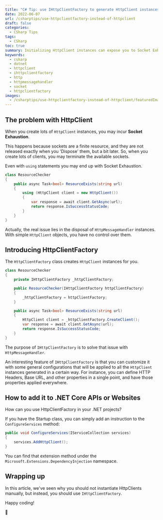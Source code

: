 ```yaml
---
title: "C# Tip: use IHttpClientFactory to generate HttpClient instances"
date: 2022-06-07
url: /csharptips/use-httpclientfactory-instead-of-httpclient
draft: false
categories:
  - CSharp Tips
tags:
  - CSharp
toc: true
summary: Initializing HttpClient instances can expose you to Socket Exhaustion problems. You should use IHttpClientFactory instead
keywords:
  - csharp
  - dotnet
  - httpclient
  - ihttpclientfactory
  - http
  - httpmessagehandler
  - socket
  - httpclientfactory
images:
  - /csharptips/use-httpclientfactory-instead-of-httpclient/featuredImage.png
---
```


## The problem with HttpClient

When you create lots of `HttpClient` instances, you may incur **Socket Exhaustion**.

This happens because sockets are a finite resource, and they are not released exactly when you 'Dispose' them, but a bit later. So, when you create lots of clients, you may terminate the available sockets.

Even with `using` statements you may end up with Socket Exhaustion.

```cs
class ResourceChecker
{
    public async Task<bool> ResourceExists(string url)
    {
        using (HttpClient client = new HttpClient())
        {
            var response = await client.GetAsync(url);
            return response.IsSuccessStatusCode;
        }
    }
}
```

Actually, the real issue lies in the disposal of `HttpMessageHandler` instances. With simple `HttpClient` objects, you have no control over them.

## Introducing HttpClientFactory

The `HttpClientFactory` class creates `HttpClient` instances for you.

```cs
class ResourceChecker
{
    private IHttpClientFactory _httpClientFactory;

    public ResourceChecker(IHttpClientFactory httpClientFactory)
    {
        _httpClientFactory = httpClientFactory;
    }

    public async Task<bool> ResourceExists(string url)
    {
        HttpClient client = _httpClientFactory.CreateClient();
        var response = await client.GetAsync(url);
        return response.IsSuccessStatusCode;
    }
}
```

The purpose of `IHttpClientFactory` is to solve that issue with `HttpMessageHandler`.

An interesting feature of `IHttpClientFactory` is that you can customize it with some general configurations that will be applied to all the `HttpClient` instances generated in a certain way. For instance, you can define HTTP Headers, Base URL, and other properties in a single point, and have those properties applied everywhere.

## How to add it to .NET Core APIs or Websites

How can you use HttpClientFactory in your .NET projects?

If you have the Startup class, you can simply add an instruction to the `ConfigureServices` method:

```cs
public void ConfigureServices(IServiceCollection services)
{
    services.AddHttpClient();
}
```

You can find that extension method under the `Microsoft.Extensions.DependencyInjection` namespace.

## Wrapping up

In this article, we've seen why you should not instantiate HttpClients manually, but instead, you should use `IHttpClientFactory`.

Happy coding!

🐧
